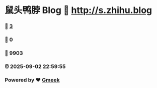 # 鼠头鸭脖 Blog :link: http://s.zhihu.blog 
### :page_facing_up: [3](http://s.zhihu.blog/tag.html) 
### :speech_balloon: 0 
### :hibiscus: 9903 
### :alarm_clock: 2025-09-02 22:59:55 
### Powered by :heart: [Gmeek](https://github.com/Meekdai/Gmeek)

